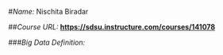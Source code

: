 #*Name:* Nischita Biradar

##*Course URL:* **https://sdsu.instructure.com/courses/141078**

###*Big Data Definition:* 

